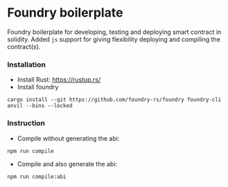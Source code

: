 # Foundry boilerplate
Foundry boilerplate for developing, testing and deploying smart contract in solidity. Added `js` support for giving flexibility deploying and compiling the contract(s).

### Installation
- Install Rust:
https://rustup.rs/
- Install foundry
```
cargo install --git https://github.com/foundry-rs/foundry foundry-cli anvil --bins --locked
```

### Instruction
- Compile without generating the abi:
```
npm run compile
```
- Compile and also generate the abi:
```
npm run compile:abi
```